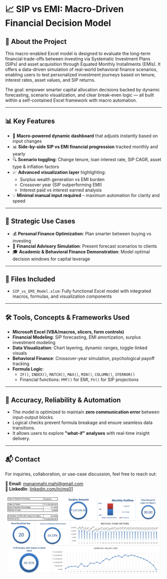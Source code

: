 # 📈 SIP vs EMI: Macro-Driven Financial Decision Model

## 🧠 About the Project
This macro-enabled Excel model is designed to evaluate the long-term financial trade-offs between investing via Systematic Investment Plans (SIPs) and asset acquisition through Equated Monthly Installments (EMIs). It offers a data-driven simulation of real-world behavioral finance scenarios, enabling users to test personalized investment journeys based on tenure, interest rates, asset values, and SIP returns. 

The goal: empower smarter capital allocation decisions backed by dynamic forecasting, scenario visualization, and clear break-even logic — all built within a self-contained Excel framework with macro automation.

---

## 📊 Key Features
- 🔁 **Macro-powered dynamic dashboard** that adjusts instantly based on input changes
- 📊 **Side-by-side SIP vs EMI financial progression** tracked monthly and yearly
- 🔍 **Scenario toggling**: Change tenure, loan interest rate, SIP CAGR, asset type & inflation factors
- 📈 **Advanced visualization layer** highlighting:
  - Surplus wealth generation vs EMI burden
  - Crossover year (SIP outperforming EMI)
  - Interest paid vs interest earned analysis
- 💡 **Minimal manual input required** – maximum automation for clarity and speed

---

## 📌 Strategic Use Cases
- 💰 **Personal Finance Optimization**: Plan smarter between buying vs investing
- 🧮 **Financial Advisory Simulation**: Present forecast scenarios to clients
- 🎓 **Academic & Behavioral Finance Demonstration**: Model optimal decision windows for capital leverage

---

## 📁 Files Included
- `SIP_vs_EMI_Model.xlsm`: Fully functional Excel model with integrated macros, formulas, and visualization components

---

## 🛠️ Tools, Concepts & Frameworks Used
- **Microsoft Excel (VBA/macros, slicers, form controls)**
- **Financial Modeling**: SIP forecasting, EMI amortization, surplus investment modeling
- **Data Visualization**: Chart layering, dynamic ranges, toggle-linked visuals
- **Behavioral Finance**: Crossover-year simulation, psychological payoff tracking
- **Formula Logic**:
  - `IF()`, `INDEX()`, `MATCH()`, `MAX()`, `MIN()`, `COLUMN()`, `IFERROR()`
  - Financial functions: `PMT()` for EMI, `FV()` for SIP projections

---

## 🔐 Accuracy, Reliability & Automation
- The model is optimized to maintain **zero communication error** between input-output blocks.
- Logical checks prevent formula breakage and ensure seamless data transitions.
- It allows users to explore **"what-if" analyses** with real-time insight delivery.

---

## 📬 Contact
For inquiries, collaboration, or use-case discussion, feel free to reach out:

**📧 Email**: mananmahi.mahi@gmail.com  
**🔗 LinkedIn**: [linkedin.com/in/ms01](https://linkedin.com/in/ms01)


![Dashboard Preview](dashboard-image.png)
